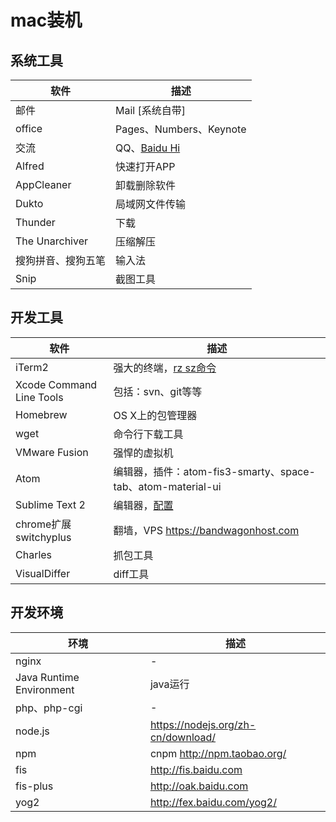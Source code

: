 # mac装机

## 系统工具

| 软件 | 描述 |
| -- | -- |
| 邮件 | Mail [系统自带] |
| office | Pages、Numbers、Keynote |
| 交流 | QQ、[Baidu Hi](http://i.im.baidu.com) |
| Alfred | 快速打开APP |
| AppCleaner | 卸载删除软件 |
| Dukto | 局域网文件传输 |
| Thunder | 下载 |
| The Unarchiver | 压缩解压 |
| 搜狗拼音、搜狗五笔 | 输入法 |
| Snip | 截图工具 |

## 开发工具

| 软件 | 描述 |
| -- | -- |
| iTerm2 | 强大的终端，[rz sz命令](http://www.tuicool.com/articles/IB7bUjJ) |
| Xcode Command Line Tools | 包括：svn、git等等 |
| Homebrew | OS X上的包管理器 |
| wget | 命令行下载工具 |
| VMware Fusion | 强悍的虚拟机 |
| Atom | 编辑器，插件：atom-fis3-smarty、space-tab、atom-material-ui |
| Sublime Text 2 | 编辑器，[配置](http://www.kuqin.com/shuoit/20141126/343483.html) |
| chrome扩展 switchyplus | 翻墙，VPS https://bandwagonhost.com |
| Charles | 抓包工具 |
| VisualDiffer | diff工具 |

## 开发环境

| 环境 | 描述 |
| -- | -- |
| nginx | - |
| Java Runtime Environment | java运行 |
| php、php-cgi | - |
| node.js | https://nodejs.org/zh-cn/download/ |
| npm | cnpm http://npm.taobao.org/ |
| fis | http://fis.baidu.com |
| fis-plus | http://oak.baidu.com |
| yog2 | http://fex.baidu.com/yog2/ |

